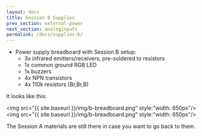 ```yaml
---
layout: docs
title: Session B Supplies
prev_section: external-power
next_section: analoginputs
permalink: /docs/supplies-b/
---
```


- Power supply breadboard with Session B setup:
    - 3x infrared emitters/receivers, pre-soldered to resistors
    - 1x common ground RGB LED
    - 1x buzzers
    - 4x NPN transistors
    - 4x 110k resistors (Br,Br,B)

It looks like this:

<img src="{{ site.baseurl }}/img/b-breadboard.png" style:"width: 650px"/>
<img src="{{ site.baseurl }}/img/b-breadboard.png" style:"width: 650px"/>

The Session A materials are still there in case you want to go back to them.